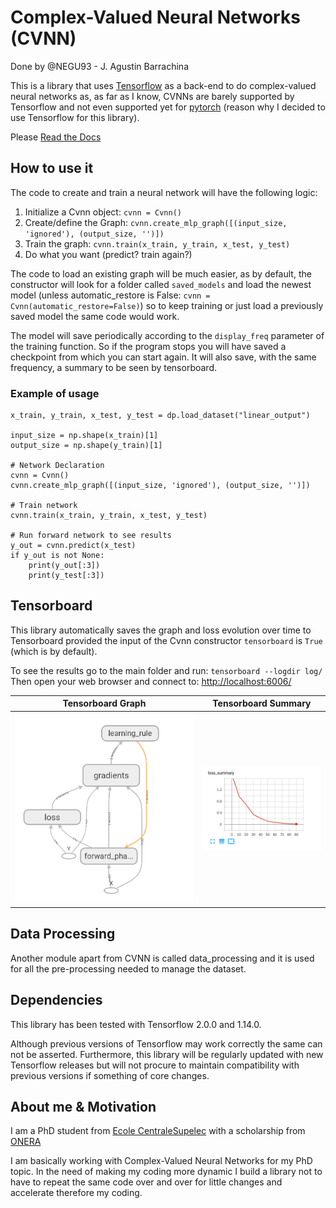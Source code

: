 # Complex-Valued Neural Networks (CVNN)
Done by @NEGU93 - J. Agustin Barrachina

This is a library that uses [Tensorflow](https://www.tensorflow.org) as a back-end to do complex-valued neural networks as, as far as I know, CVNNs are barely supported by Tensorflow and not even supported yet for [pytorch](https://github.com/pytorch/pytorch/issues/755) (reason why I decided to use Tensorflow for this library).

Please [Read the Docs](https://complex-valued-neural-networks.readthedocs.io/en/latest/index.html)

## How to use it

The code to create and train a neural network will have the following logic:

1. Initialize a Cvnn object: `cvnn = Cvnn()`
2. Create/define the Graph: `cvnn.create_mlp_graph([(input_size, 'ignored'), (output_size, '')])`
3. Train the graph: `cvnn.train(x_train, y_train, x_test, y_test)`
4. Do what you want (predict? train again?)

The code to load an existing graph will be much easier, as by default, the constructor will look for a folder called `saved_models` and load the newest model (unless automatic_restore is False: `cvnn = Cvnn(automatic_restore=False)`) so to keep training or just load a previously saved model the same code would work.

The model will save periodically according to the `display_freq` parameter of the training function. So if the program stops you will have saved a checkpoint from which you can start again. It will also save, with the same frequency, a summary to be seen by tensorboard.

### Example of usage

```
x_train, y_train, x_test, y_test = dp.load_dataset("linear_output")

input_size = np.shape(x_train)[1]
output_size = np.shape(y_train)[1]

# Network Declaration
cvnn = Cvnn()
cvnn.create_mlp_graph([(input_size, 'ignored'), (output_size, '')])

# Train network
cvnn.train(x_train, y_train, x_test, y_test)

# Run forward network to see results
y_out = cvnn.predict(x_test)
if y_out is not None:
    print(y_out[:3])
    print(y_test[:3])
```

## Tensorboard

This library automatically saves the graph and loss evolution over time to Tensorboard provided the input of the Cvnn constructor `tensorboard` is `True` (which is by default).

To see the results go to the main folder and run: `tensorboard --logdir log/`
Then open your web browser and connect to: [http://localhost:6006/](http://localhost:6006/)

Tensorboard Graph           |  Tensorboard Summary
:-------------------------:|:-------------------------:
![](img/tb_graph.png)  |  ![](img/tb_loss_summary.png)

## Data Processing

Another module apart from CVNN is called data_processing and it is used for all the pre-processing needed to manage the dataset.

## Dependencies

This library has been tested with Tensorflow 2.0.0 and 1.14.0.

Although previous versions of Tensorflow may work correctly the same can not be asserted.
Furthermore, this library will be regularly updated with new Tensorflow releases but will not procure to maintain compatibility with previous versions if something of core changes.


## About me & Motivation
I am a PhD student from [Ecole CentraleSupelec](https://www.centralesupelec.fr/)
with a scholarship from [ONERA](https://www.onera.fr/en)

I am basically working with Complex-Valued Neural Networks for my PhD topic.
In the need of making my coding more dynamic I build a library not to have to repeat the same code over and over for little changes and accelerate therefore my coding.
